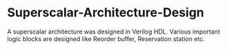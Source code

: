 # Superscalar-Architecture-Design
A superscalar architecture was designed in Verilog HDL. Various important logic blocks are designed like Reorder buffer, Reservation station etc.
